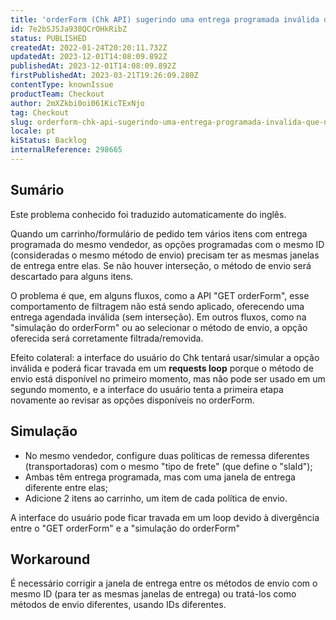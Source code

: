 ```yaml
---
title: 'orderForm (Chk API) sugerindo uma entrega programada inválida que não pode ser usada'
id: 7e2bSJSJa938QCrOHkRibZ
status: PUBLISHED
createdAt: 2022-01-24T20:20:11.732Z
updatedAt: 2023-12-01T14:08:09.892Z
publishedAt: 2023-12-01T14:08:09.892Z
firstPublishedAt: 2023-03-21T19:26:09.280Z
contentType: knownIssue
productTeam: Checkout
author: 2mXZkbi0oi061KicTExNjo
tag: Checkout
slug: orderform-chk-api-sugerindo-uma-entrega-programada-invalida-que-nao-pode-ser-usada
locale: pt
kiStatus: Backlog
internalReference: 298665
---
```


## Sumário

<div class="alert alert-info">
  <p>Este problema conhecido foi traduzido automaticamente do inglês.</p>
</div>


Quando um carrinho/formulário de pedido tem vários itens com entrega programada do mesmo vendedor, as opções programadas com o mesmo ID (consideradas o mesmo método de envio) precisam ter as mesmas janelas de entrega entre elas. Se não houver interseção, o método de envio será descartado para alguns itens.

O problema é que, em alguns fluxos, como a API "GET orderForm", esse comportamento de filtragem não está sendo aplicado, oferecendo uma entrega agendada inválida (sem interseção). Em outros fluxos, como na "simulação do orderForm" ou ao selecionar o método de envio, a opção oferecida será corretamente filtrada/removida.

Efeito colateral: a interface do usuário do Chk tentará usar/simular a opção inválida e poderá ficar travada em um **requests loop** porque o método de envio está disponível no primeiro momento, mas não pode ser usado em um segundo momento, e a interface do usuário tenta a primeira etapa novamente ao revisar as opções disponíveis no orderForm.

## Simulação



- No mesmo vendedor, configure duas políticas de remessa diferentes (transportadoras) com o mesmo "tipo de frete" (que define o "slaId");
- Ambas têm entrega programada, mas com uma janela de entrega diferente entre elas;
- Adicione 2 itens ao carrinho, um item de cada política de envio.

A interface do usuário pode ficar travada em um loop devido à divergência entre o "GET orderForm" e a "simulação do orderForm"

## Workaround


É necessário corrigir a janela de entrega entre os métodos de envio com o mesmo ID (para ter as mesmas janelas de entrega) ou tratá-los como métodos de envio diferentes, usando IDs diferentes.





